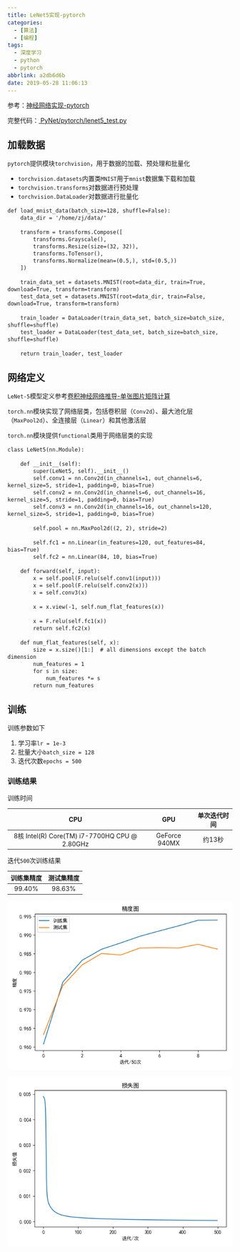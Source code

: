 ```yaml
---
title: LeNet5实现-pytorch
categories:
  - [算法]
  - [编程]
tags:
  - 深度学习
  - python
  - pytorch
abbrlink: a2db6d6b
date: 2019-05-28 11:06:13
---
```


参考：[神经网络实现-pytorch](https://www.zhujian.tech/posts/5a77dbca.html#more)

完整代码：[ PyNet/pytorch/lenet5_test.py ](https://github.com/zjZSTU/PyNet/blob/master/pytorch/lenet5_test.py)

## 加载数据

`pytorch`提供模块`torchvision`，用于数据的加载、预处理和批量化

* `torchvision.datasets`内置类`MNIST`用于`mnist`数据集下载和加载
* `torchvision.transforms`对数据进行预处理
* `torchvision.DataLoader`对数据进行批量化

```
def load_mnist_data(batch_size=128, shuffle=False):
    data_dir = '/home/zj/data/'

    transform = transforms.Compose([
        transforms.Grayscale(),
        transforms.Resize(size=(32, 32)),
        transforms.ToTensor(),
        transforms.Normalize(mean=(0.5,), std=(0.5,))
    ])

    train_data_set = datasets.MNIST(root=data_dir, train=True, download=True, transform=transform)
    test_data_set = datasets.MNIST(root=data_dir, train=False, download=True, transform=transform)

    train_loader = DataLoader(train_data_set, batch_size=batch_size, shuffle=shuffle)
    test_loader = DataLoader(test_data_set, batch_size=batch_size, shuffle=shuffle)

    return train_loader, test_loader
```

## 网络定义

`LeNet-5`模型定义参考[卷积神经网络推导-单张图片矩阵计算](https://www.zhujian.tech/posts/3accb62a.html#more)

`torch.nn`模块实现了网络层类，包括卷积层（`Conv2d`）、最大池化层（`MaxPool2d`）、全连接层（`Linear`）和其他激活层

`torch.nn`模块提供`functional`类用于网络层类的实现

```
class LeNet5(nn.Module):

    def __init__(self):
        super(LeNet5, self).__init__()
        self.conv1 = nn.Conv2d(in_channels=1, out_channels=6, kernel_size=5, stride=1, padding=0, bias=True)
        self.conv2 = nn.Conv2d(in_channels=6, out_channels=16, kernel_size=5, stride=1, padding=0, bias=True)
        self.conv3 = nn.Conv2d(in_channels=16, out_channels=120, kernel_size=5, stride=1, padding=0, bias=True)

        self.pool = nn.MaxPool2d((2, 2), stride=2)

        self.fc1 = nn.Linear(in_features=120, out_features=84, bias=True)
        self.fc2 = nn.Linear(84, 10, bias=True)

    def forward(self, input):
        x = self.pool(F.relu(self.conv1(input)))
        x = self.pool(F.relu(self.conv2(x)))
        x = self.conv3(x)

        x = x.view(-1, self.num_flat_features(x))

        x = F.relu(self.fc1(x))
        return self.fc2(x)

    def num_flat_features(self, x):
        size = x.size()[1:]  # all dimensions except the batch dimension
        num_features = 1
        for s in size:
            num_features *= s
        return num_features
```

## 训练

训练参数如下

1. 学习率`lr = 1e-3`
2. 批量大小`batch_size = 128`
3. 迭代次数`epochs = 500`

### 训练结果

训练时间

|                      CPU                      	|      GPU      	| 单次迭代时间 	|
|:---------------------------------------------:	|:-------------:	|:------------:	|
| 8核 Intel(R) Core(TM) i7-7700HQ CPU @ 2.80GHz 	| GeForce 940MX 	|    约13秒    	|

迭代`500`次训练结果

| 训练集精度 	| 测试集精度 	|
|:----------:	|:----------:	|
|   99.40%   	|   98.63%   	|

![](/imgs/LeNet5实现-pytorch/pytorch_lenet5_mnist_accuracy.png)

![](/imgs/LeNet5实现-pytorch/pytorch_lenet5_mnist_loss.png)


